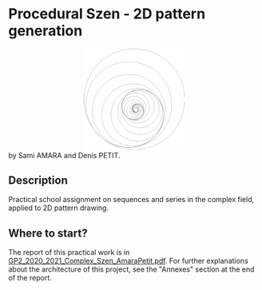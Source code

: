 # Procedural Szen - 2D pattern generation
<div align="center"><img src="img/Szen2_explicit/R=500_q=0.85_a=pidiv4_N=20.png" width=40% height=40% /></div>
by Sami AMARA and Denis PETIT.

## Description
Practical school assignment on sequences and series in the complex field, applied to 2D pattern drawing.

## Where to start?

The report of this practical work is in [GP2_2020_2021_Complex_Szen_AmaraPetit.pdf](GP2_2020_2021_Complex_Szen_AmaraPetit.pdf).
For further explanations about the architecture of this project, see the "Annexes" section at the end of the report.
